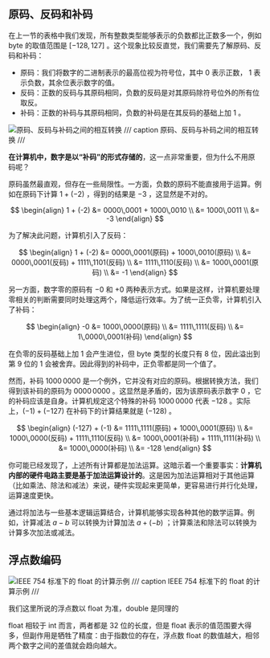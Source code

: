## 原码、反码和补码

在上一节的表格中我们发现，所有整数类型能够表示的负数都比正数多一个，例如 byte 的取值范围是 $[-128, 127]$ 。这个现象比较反直觉，我们需要先了解原码、反码和补码：

- 原码：我们将数字的二进制表示的最高位视为符号位，其中 0 表示正数， 1 表示负数，其余位表示数字的值。
- 反码：正数的反码与其原码相同，负数的反码是对其原码除符号位外的所有位取反。
- 补码：正数的补码与其原码相同，负数的补码是在其反码的基础上加 1 。

![原码、反码与补码之间的相互转换](num_encode_0.png)
/// caption
原码、反码与补码之间的相互转换
///

**在计算机中，数字是以“补码”的形式存储的**，这一点非常重要，但为什么不用原码呢？

原码虽然最直观，但存在一些局限性。一方面，负数的原码不能直接用于运算。例如在原码下计算 $1 + (-2)$ ，得到的结果是 $-3$ ，这显然是不对的。

$$
\begin{align}
1 + (-2) &= 0000\,0001 + 1000\,0010 \\
    &= 1000\,0011 \\
    &= -3
\end{align}
$$

为了解决此问题，计算机引入了反码：

$$
\begin{align}
1 + (-2) &= 0000\,0001(原码) + 1000\,0010(原码) \\
    &= 0000\,0001(反码) + 1111\,1101(反码) \\
    &= 1111\,1110(反码) \\
    &= 1000\,0001(原码) \\
    &= -1
\end{align}
$$

另一方面，数字零的原码有 $-0$ 和 $+0$ 两种表示方式。如果是这样，计算机要处理零相关的判断需要同时处理这两个，降低运行效率。为了统一正负零，计算机引入了补码：

$$
\begin{align}
-0 &= 1000\,0000(原码) \\
    &= 1111\,1111(反码) \\
    &= 1\,0000\,0001(补码)
\end{align}
$$

在负零的反码基础上加 1 会产生进位，但 byte 类型的长度只有 8 位，因此溢出到第 9 位的 1 会被舍弃。因此得到的补码中，正负零都是同一个值了。

然而，补码 $1000\,0000$ 是一个例外，它并没有对应的原码。根据转换方法，我们得到该补码的原码为 $0000\,0000$ 。这显然是矛盾的，因为该原码表示数字 $0$ ，它的补码应该是自身。计算机规定这个特殊的补码 $1000\,0000$ 代表 $-128$ 。实际上，$(-1) + (-127)$ 在补码下的计算结果就是 $(-128)$ 。

$$
\begin{align}
(-127) + (-1) &= 1111\,1111(原码) + 1000\,0001(原码) \\
    &= 1000\,0000(反码) + 1111\,1110(反码) \\
    &= 1000\,0001(补码) + 1111\,1111(补码) \\
    &= 1000\,0000(补码) \\
    &= -128
\end{align}
$$

你可能已经发现了，上述所有计算都是加法运算。这暗示着一个重要事实：**计算机内部的硬件电路主要是基于加法运算设计的**。这是因为加法运算相对于其他运算（比如乘法、除法和减法）来说，硬件实现起来更简单，更容易进行并行化处理，运算速度更快。

通过将加法与一些基本逻辑运算结合，计算机能够实现各种其他的数学运算。例如，计算减法 $a - b$ 可以转换为计算加法 $a + (-b)$ ；计算乘法和除法可以转换为计算多次加法或减法。


## 浮点数编码

![IEEE 754 标准下的 float 的计算示例](num_encode_1.png)
/// caption
IEEE 754 标准下的 float 的计算示例
///

我们这里所说的浮点数以 float 为准，double 是同理的

float 相较于 int 而言，两者都是 32 位的长度，但是 float 表示的值范围要大得多，但副作用是牺牲了精度：由于指数位的存在，浮点数 float 的数值越大，相邻两个数字之间的差值就会趋向越大。